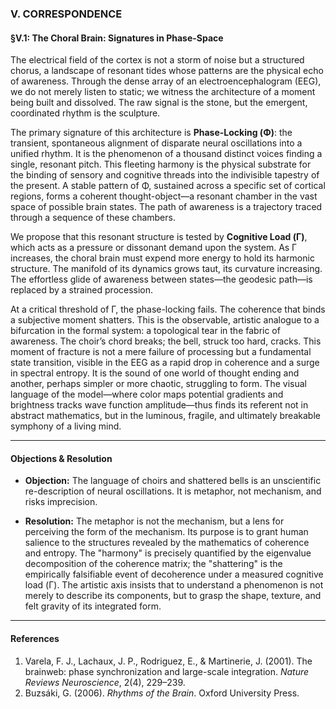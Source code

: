 ### V. CORRESPONDENCE

#### §V.1: The Choral Brain: Signatures in Phase-Space

The electrical field of the cortex is not a storm of noise but a structured chorus, a landscape of resonant tides whose patterns are the physical echo of awareness. Through the dense array of an electroencephalogram (EEG), we do not merely listen to static; we witness the architecture of a moment being built and dissolved. The raw signal is the stone, but the emergent, coordinated rhythm is the sculpture.

The primary signature of this architecture is **Phase-Locking (Φ)**: the transient, spontaneous alignment of disparate neural oscillations into a unified rhythm. It is the phenomenon of a thousand distinct voices finding a single, resonant pitch. This fleeting harmony is the physical substrate for the binding of sensory and cognitive threads into the indivisible tapestry of the present. A stable pattern of Φ, sustained across a specific set of cortical regions, forms a coherent thought-object—a resonant chamber in the vast space of possible brain states. The path of awareness is a trajectory traced through a sequence of these chambers.

We propose that this resonant structure is tested by **Cognitive Load (Γ)**, which acts as a pressure or dissonant demand upon the system. As Γ increases, the choral brain must expend more energy to hold its harmonic structure. The manifold of its dynamics grows taut, its curvature increasing. The effortless glide of awareness between states—the geodesic path—is replaced by a strained procession.

At a critical threshold of Γ, the phase-locking fails. The coherence that binds a subjective moment shatters. This is the observable, artistic analogue to a bifurcation in the formal system: a topological tear in the fabric of awareness. The choir’s chord breaks; the bell, struck too hard, cracks. This moment of fracture is not a mere failure of processing but a fundamental state transition, visible in the EEG as a rapid drop in coherence and a surge in spectral entropy. It is the sound of one world of thought ending and another, perhaps simpler or more chaotic, struggling to form. The visual language of the model—where color maps potential gradients and brightness tracks wave function amplitude—thus finds its referent not in abstract mathematics, but in the luminous, fragile, and ultimately breakable symphony of a living mind.

***

#### Objections & Resolution

*   **Objection:** The language of choirs and shattered bells is an unscientific re-description of neural oscillations. It is metaphor, not mechanism, and risks imprecision.

*   **Resolution:** The metaphor is not the mechanism, but a lens for perceiving the form of the mechanism. Its purpose is to grant human salience to the structures revealed by the mathematics of coherence and entropy. The "harmony" is precisely quantified by the eigenvalue decomposition of the coherence matrix; the "shattering" is the empirically falsifiable event of decoherence under a measured cognitive load (Γ). The artistic axis insists that to understand a phenomenon is not merely to describe its components, but to grasp the shape, texture, and felt gravity of its integrated form.

***

#### References

1.  Varela, F. J., Lachaux, J. P., Rodriguez, E., & Martinerie, J. (2001). The brainweb: phase synchronization and large-scale integration. *Nature Reviews Neuroscience*, 2(4), 229–239.
2.  Buzsáki, G. (2006). *Rhythms of the Brain*. Oxford University Press.